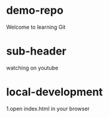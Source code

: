 # demo-repo

Welcome to learning Git

# sub-header

watching on youtube

# local-development

1.open index.html in your browser
